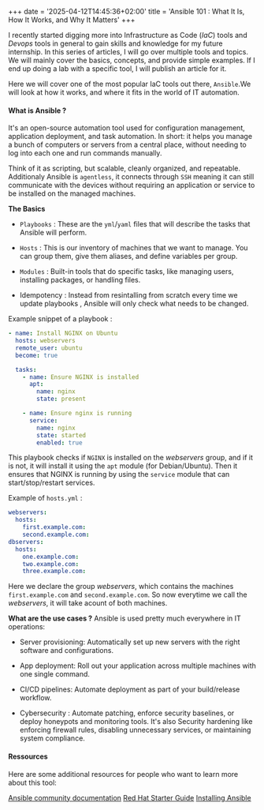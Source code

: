 +++
date = '2025-04-12T14:45:36+02:00'
title = 'Ansible 101 : What It Is, How It Works, and Why It Matters'
+++

I recently started digging more into Infrastructure as Code  (*IaC*) tools and *Devops* tools in general to gain skills and knowledge for my future internship. In this series of articles, I will go over multiple tools and topics. We will mainly cover the basics, concepts, and provide simple examples. If I end up doing a lab with a specific tool, I will publish an article for it.

Here we will cover one of the most popular IaC tools out there, `Ansible`.We will look at how it works, and where it fits in the world of IT automation.

#### What is Ansible ? 
It's an open-source automation tool used for configuration management, application deployment, and task automation. In short: it helps you manage a bunch of computers or servers from a central place, without needing to log into each one and run commands manually.

Think of it as scripting, but scalable, cleanly organized, and repeatable.
Additionaly Ansible is `agentless`, it connects through `SSH` meaning it can still communicate with the devices without requiring an application or service to be installed on the managed machines.

**The Basics**

* `Playbooks`  : These are the `yml`/`yaml` files that will describe the tasks that Ansible will perform.

* `Hosts` : This is our inventory of machines that we want to manage. You can group them, give them aliases, and define variables per group.

* `Modules` : Built-in tools that do specific tasks, like managing users, installing packages, or handling files.

* Idempotency : Instead from resintalling from scratch every time we update playbooks , Ansible will only check what needs to be changed.

Example snippet of a playbook :
```yml
- name: Install NGINX on Ubuntu
  hosts: webservers
  remote_user: ubuntu   
  become: true

  tasks:
    - name: Ensure NGINX is installed
      apt:
        name: nginx
        state: present

    - name: Ensure nginx is running
      service:
        name: nginx
        state: started
        enabled: true
```
This playbook checks if `NGINX` is installed on the *webservers* group, and if it is not, it will install it using the `apt` module (for Debian/Ubuntu). Then it ensures that NGINX is running by using the `service` module that can start/stop/restart services.

Example of `hosts.yml` :
```yml
webservers:
  hosts:
    first.example.com:
    second.example.com:
dbservers:
  hosts:
    one.example.com:
    two.example.com:
    three.example.com:
```
Here we declare the group *webservers*, which contains the machines `first.example.com` and `second.example.com`. So now everytime we call the *webservers*, it will take acount of both machines.

**What are the use cases ?**
Ansible is used pretty much everywhere in IT operations:

* Server provisioning: Automatically set up new servers with the right software and configurations.

* App deployment: Roll out your application across multiple machines with one single command.

* CI/CD pipelines: Automate deployment as part of your build/release workflow.

* Cybersecurity : Automate patching, enforce security baselines, or deploy honeypots and monitoring tools. It's also Security hardening like enforcing firewall rules, disabling unnecessary services, or maintaining system compliance.


#### Ressources 
Here are some additional resources for people who want to learn more about this tool:

[Ansible community documentation](https://docs.ansible.com/)
[Red Hat Starter Guide](https://www.redhat.com/en/ansible-collaborative/how-ansible-works)
[Installing Ansible](https://docs.ansible.com/ansible/latest/installation_guide/intro_installation.html)